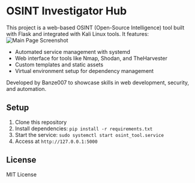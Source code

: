 # OSINT Investigator Hub
This project is a web-based OSINT (Open-Source Intelligence) tool built with Flask and integrated with Kali Linux tools. It features:
![Main Page Screenshot](capturatela:screenshot-main-page.jpg)
- Automated service management with systemd  
- Web interface for tools like Nmap, Shodan, and TheHarvester
- Custom templates and static assets
- Virtual environment setup for dependency management

Developed by Banze007 to showcase skills in web development, security, and automation.

## Setup
1. Clone this repository
2. Install dependencies: `pip install -r requirements.txt`
3. Start the service: `sudo systemctl start osint_tool.service`
4. Access at `http://127.0.0.1:5000`

## License
MIT License
